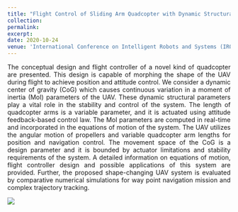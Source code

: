 ```yaml
---
title: "Flight Control of Sliding Arm Quadcopter with Dynamic Structural Parameters"
collection: 
permalink: 
excerpt: 
date: 2020-10-24
venue: 'International Conference on Intelligent Robots and Systems (IROS)'
---
```


<div style="text-align: justify"> 
The conceptual design and flight controller of a novel kind of quadcopter are presented. This design is capable of morphing the shape of the UAV during flight to achieve
position and attitude control. We consider a dynamic center of gravity (CoG) which causes continuous variation in a moment of inertia (MoI) parameters of the UAV. These dynamic structural parameters play a vital role in the stability and control of the system. The length of quadcopter arms is a variable parameter, and it is actuated using attitude feedback-based control law. The MoI parameters are computed in real-time and incorporated in the equations of motion of the system. The UAV utilizes the angular motion of propellers and variable quadcopter arm lengths for position and navigation control. The movement space of the CoG is a design parameter and it is bounded by actuator limitations and stability requirements of the system. A detailed information on equations of motion, flight controller design and possible applications of this system are provided. Further, the proposed shape-changing UAV system is evaluated by comparative numerical simulations for way point navigation mission and complex trajectory tracking.
</div> 

<a href="https://www.loom.com/share/0d05fd3c0b0644948528ffee14ad11d6"> <img style="max-width:600px;" src="https://cdn.loom.com/sessions/thumbnails/0d05fd3c0b0644948528ffee14ad11d6-with-play.gif"> </a>



